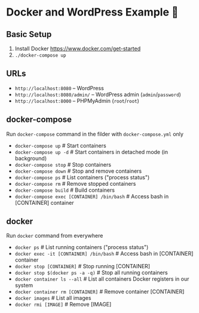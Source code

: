 # Docker and WordPress Example 🐳

## Basic Setup
1. Install Docker https://www.docker.com/get-started
2. `./docker-compose up`

## URLs
- `http://localhost:8080` – WordPress
- `http://localhost:8080/admin/` – WordPress admin (`admin`/`password`)
- `http://localhost:8000` – PHPMyAdmin (`root`/`root`)

## docker-compose
Run `docker-compose` command in the filder with `docker-compose.yml` only
- `docker-compose up` # Start containers
- `docker-compose up -d` # Start containers in detached mode (in background)
- `docker-compose stop` # Stop containers
- `docker-compose down` # Stop and remove containers
- `docker-compose ps` # List containers ("process status")
- `docker-compose rm` # Remove stopped containers
- `docker-compose build` # Build containers
- `docker-compose exec [CONTAINER] /bin/bash` # Access bash in [CONTAINER] container

## docker
Run `docker` command from everywhere
- `docker ps` # List running containers ("process status")
- `docker exec -it [CONTAINER] /bin/bash` # Access bash in [CONTAINER] container
- `docker stop [CONTAINER]` # Stop running [CONTAINER]
- `docker stop $(docker ps -a -q)` # Stop all running containers
- `docker container ls --all` # List all containers Docker registers in our system
- `docker container rm [CONTAINER]` # Remove container [CONTAINER]
- `docker images` # List all images
- `docker rmi [IMAGE]` # Remove [IMAGE]
